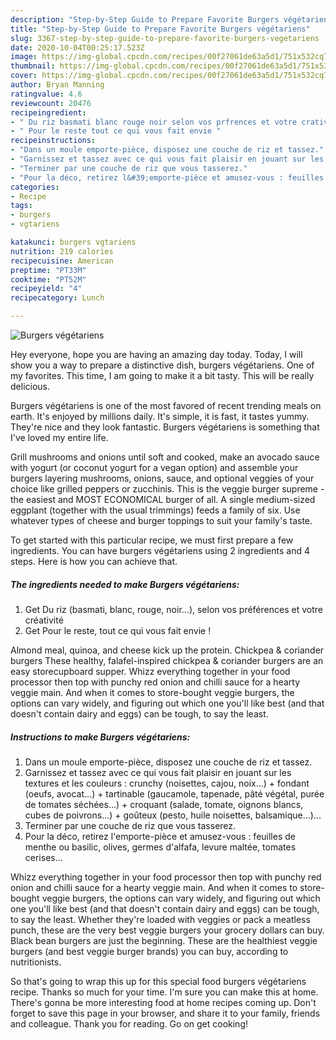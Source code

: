 ```yaml
---
description: "Step-by-Step Guide to Prepare Favorite Burgers végétariens"
title: "Step-by-Step Guide to Prepare Favorite Burgers végétariens"
slug: 3367-step-by-step-guide-to-prepare-favorite-burgers-vegetariens
date: 2020-10-04T00:25:17.523Z
image: https://img-global.cpcdn.com/recipes/00f27061de63a5d1/751x532cq70/burgers-vegetariens-photo-principale-de-la-recette.jpg
thumbnail: https://img-global.cpcdn.com/recipes/00f27061de63a5d1/751x532cq70/burgers-vegetariens-photo-principale-de-la-recette.jpg
cover: https://img-global.cpcdn.com/recipes/00f27061de63a5d1/751x532cq70/burgers-vegetariens-photo-principale-de-la-recette.jpg
author: Bryan Manning
ratingvalue: 4.6
reviewcount: 20476
recipeingredient:
- " Du riz basmati blanc rouge noir selon vos prfrences et votre crativit"
- " Pour le reste tout ce qui vous fait envie "
recipeinstructions:
- "Dans un moule emporte-pièce, disposez une couche de riz et tassez."
- "Garnissez et tassez avec ce qui vous fait plaisir en jouant sur les textures et les couleurs : crunchy (noisettes, cajou, noix...) + fondant (oeufs, avocat...) + tartinable (gaucamole, tapenade, pâté végétal, purée de tomates séchées...) + croquant (salade, tomate, oignons blancs, cubes de poivrons...) + goûteux (pesto, huile noisettes, balsamique...)..."
- "Terminer par une couche de riz que vous tasserez."
- "Pour la déco, retirez l&#39;emporte-pièce et amusez-vous : feuilles de menthe ou basilic, olives, germes d&#39;alfafa, levure maltée, tomates cerises..."
categories:
- Recipe
tags:
- burgers
- vgtariens

katakunci: burgers vgtariens 
nutrition: 219 calories
recipecuisine: American
preptime: "PT33M"
cooktime: "PT52M"
recipeyield: "4"
recipecategory: Lunch

---
```



![Burgers végétariens](https://img-global.cpcdn.com/recipes/00f27061de63a5d1/751x532cq70/burgers-vegetariens-photo-principale-de-la-recette.jpg)

Hey everyone, hope you are having an amazing day today. Today, I will show you a way to prepare a distinctive dish, burgers végétariens. One of my favorites. This time, I am going to make it a bit tasty. This will be really delicious.

Burgers végétariens is one of the most favored of recent trending meals on earth. It's enjoyed by millions daily. It's simple, it is fast, it tastes yummy. They're nice and they look fantastic. Burgers végétariens is something that I've loved my entire life.

Grill mushrooms and onions until soft and cooked, make an avocado sauce with yogurt (or coconut yogurt for a vegan option) and assemble your burgers layering mushrooms, onions, sauce, and optional veggies of your choice like grilled peppers or zucchinis. This is the veggie burger supreme - the easiest and MOST ECONOMICAL burger of all. A single medium-sized eggplant (together with the usual trimmings) feeds a family of six. Use whatever types of cheese and burger toppings to suit your family&#39;s taste.


To get started with this particular recipe, we must first prepare a few ingredients. You can have burgers végétariens using 2 ingredients and 4 steps. Here is how you can achieve that.

<!--inarticleads1-->

##### The ingredients needed to make Burgers végétariens:

1. Get  Du riz (basmati, blanc, rouge, noir...), selon vos préférences et votre créativité
1. Get  Pour le reste, tout ce qui vous fait envie !


Almond meal, quinoa, and cheese kick up the protein. Chickpea &amp; coriander burgers These healthy, falafel-inspired chickpea &amp; coriander burgers are an easy storecupboard supper. Whizz everything together in your food processor then top with punchy red onion and chilli sauce for a hearty veggie main. And when it comes to store-bought veggie burgers, the options can vary widely, and figuring out which one you&#39;ll like best (and that doesn&#39;t contain dairy and eggs) can be tough, to say the least. 

<!--inarticleads2-->

##### Instructions to make Burgers végétariens:

1. Dans un moule emporte-pièce, disposez une couche de riz et tassez.
1. Garnissez et tassez avec ce qui vous fait plaisir en jouant sur les textures et les couleurs : crunchy (noisettes, cajou, noix...) + fondant (oeufs, avocat...) + tartinable (gaucamole, tapenade, pâté végétal, purée de tomates séchées...) + croquant (salade, tomate, oignons blancs, cubes de poivrons...) + goûteux (pesto, huile noisettes, balsamique...)...
1. Terminer par une couche de riz que vous tasserez.
1. Pour la déco, retirez l&#39;emporte-pièce et amusez-vous : feuilles de menthe ou basilic, olives, germes d&#39;alfafa, levure maltée, tomates cerises...


Whizz everything together in your food processor then top with punchy red onion and chilli sauce for a hearty veggie main. And when it comes to store-bought veggie burgers, the options can vary widely, and figuring out which one you&#39;ll like best (and that doesn&#39;t contain dairy and eggs) can be tough, to say the least. Whether they&#39;re loaded with veggies or pack a meatless punch, these are the very best veggie burgers your grocery dollars can buy. Black bean burgers are just the beginning. These are the healthiest veggie burgers (and best veggie burger brands) you can buy, according to nutritionists. 

So that's going to wrap this up for this special food burgers végétariens recipe. Thanks so much for your time. I'm sure you can make this at home. There's gonna be more interesting food at home recipes coming up. Don't forget to save this page in your browser, and share it to your family, friends and colleague. Thank you for reading. Go on get cooking!
